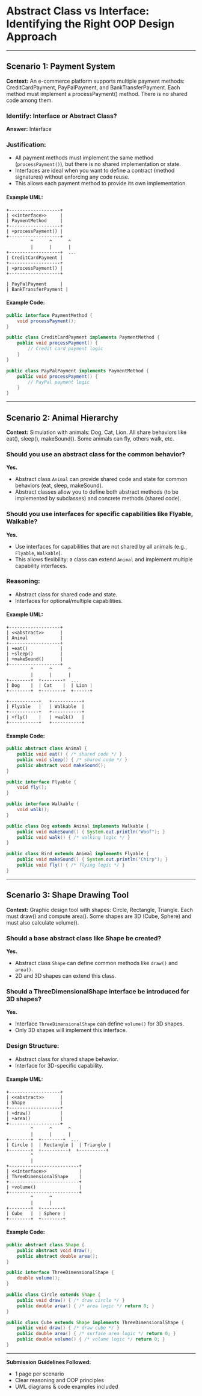# Abstract Class vs Interface: Identifying the Right OOP Design Approach

---

## Scenario 1: Payment System
**Context:** An e-commerce platform supports multiple payment methods: CreditCardPayment, PayPalPayment, and BankTransferPayment. Each method must implement a processPayment() method. There is no shared code among them.

### Identify: Interface or Abstract Class?
**Answer:** Interface

### Justification:
- All payment methods must implement the same method (`processPayment()`), but there is no shared implementation or state.
- Interfaces are ideal when you want to define a contract (method signatures) without enforcing any code reuse.
- This allows each payment method to provide its own implementation.

#### Example UML:
```
+-------------------+
| <<interface>>     |
| PaymentMethod     |
+-------------------+
| +processPayment() |
+-------------------+
         ^      ^      ^
         |      |      |
+-------------------+  ...
| CreditCardPayment |
+-------------------+
| +processPayment() |
+-------------------+

| PayPalPayment     |
| BankTransferPayment |
```

#### Example Code:
```java
public interface PaymentMethod {
    void processPayment();
}

public class CreditCardPayment implements PaymentMethod {
    public void processPayment() {
        // Credit card payment logic
    }
}

public class PayPalPayment implements PaymentMethod {
    public void processPayment() {
        // PayPal payment logic
    }
}
```

---

## Scenario 2: Animal Hierarchy
**Context:** Simulation with animals: Dog, Cat, Lion. All share behaviors like eat(), sleep(), makeSound(). Some animals can fly, others walk, etc.

### Should you use an abstract class for the common behavior?
**Yes.**
- Abstract class `Animal` can provide shared code and state for common behaviors (eat, sleep, makeSound).
- Abstract classes allow you to define both abstract methods (to be implemented by subclasses) and concrete methods (shared code).

### Should you use interfaces for specific capabilities like Flyable, Walkable?
**Yes.**
- Use interfaces for capabilities that are not shared by all animals (e.g., `Flyable`, `Walkable`).
- This allows flexibility: a class can extend `Animal` and implement multiple capability interfaces.

### Reasoning:
- Abstract class for shared code and state.
- Interfaces for optional/multiple capabilities.

#### Example UML:
```
+-------------------+
| <<abstract>>      |
| Animal            |
+-------------------+
| +eat()            |
| +sleep()          |
| +makeSound()      |
+-------------------+
         ^      ^      ^
         |      |      |
+--------+  +--------+  ...
| Dog    |  | Cat    |  | Lion |
+--------+  +--------+  +------+

+-----------+   +-----------+
| Flyable   |   | Walkable  |
+-----------+   +-----------+
| +fly()    |   | +walk()   |
+-----------+   +-----------+
```

#### Example Code:
```java
public abstract class Animal {
    public void eat() { /* shared code */ }
    public void sleep() { /* shared code */ }
    public abstract void makeSound();
}

public interface Flyable {
    void fly();
}

public interface Walkable {
    void walk();
}

public class Dog extends Animal implements Walkable {
    public void makeSound() { System.out.println("Woof"); }
    public void walk() { /* walking logic */ }
}

public class Bird extends Animal implements Flyable {
    public void makeSound() { System.out.println("Chirp"); }
    public void fly() { /* flying logic */ }
}
```

---

## Scenario 3: Shape Drawing Tool
**Context:** Graphic design tool with shapes: Circle, Rectangle, Triangle. Each must draw() and compute area(). Some shapes are 3D (Cube, Sphere) and must also calculate volume().

### Should a base abstract class like Shape be created?
**Yes.**
- Abstract class `Shape` can define common methods like `draw()` and `area()`.
- 2D and 3D shapes can extend this class.

### Should a ThreeDimensionalShape interface be introduced for 3D shapes?
**Yes.**
- Interface `ThreeDimensionalShape` can define `volume()` for 3D shapes.
- Only 3D shapes will implement this interface.

### Design Structure:
- Abstract class for shared shape behavior.
- Interface for 3D-specific capability.

#### Example UML:
```
+-------------------+
| <<abstract>>      |
| Shape             |
+-------------------+
| +draw()           |
| +area()           |
+-------------------+
         ^      ^      ^
         |      |      |
+--------+  +--------+  ...
| Circle |  | Rectangle |  | Triangle |
+--------+  +----------+  +----------+
         ^
         |
+--------------------------+
| <<interface>>            |
| ThreeDimensionalShape    |
+--------------------------+
| +volume()                |
+--------------------------+
         ^      ^
         |      |
+--------+  +--------+
| Cube   |  | Sphere |
+--------+  +--------+
```

#### Example Code:
```java
public abstract class Shape {
    public abstract void draw();
    public abstract double area();
}

public interface ThreeDimensionalShape {
    double volume();
}

public class Circle extends Shape {
    public void draw() { /* draw circle */ }
    public double area() { /* area logic */ return 0; }
}

public class Cube extends Shape implements ThreeDimensionalShape {
    public void draw() { /* draw cube */ }
    public double area() { /* surface area logic */ return 0; }
    public double volume() { /* volume logic */ return 0; }
}
```

---

**Submission Guidelines Followed:**
- 1 page per scenario
- Clear reasoning and OOP principles
- UML diagrams & code examples included
